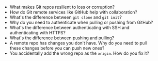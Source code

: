 * What makes Git repos resilient to loss or corruption?
* How do Git remote services like GitHub help with collaboration?
* What's the difference between `git clone` and `git init`?
* Why do you need to authenticate when pulling or pushing from GitHub?
* What's the difference between authenticating with SSH and authenticating with HTTPS?
* What's the difference between pushing and pulling?
* A remote repo has changes you don't have. Why do you need to pull these changes before you can push new ones?
* You accidentally add the wrong repo as the `origin`. How do you fix it?
